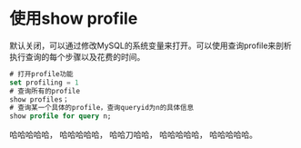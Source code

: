 # 使用show profile
默认关闭，可以通过修改MySQL的系统变量来打开。可以使用查询profile来剖析执行查询的每个步骤以及花费的时间。
```sql
# 打开profile功能
set profiling = 1
# 查询所有的profile
show profiles；
# 查询某一个具体的profile，查询queryid为n的具体信息
show profile for query n;

```

哈哈哈哈哈，
哈哈哈哈哈，
哈哈刀哈哈，
哈哈哈哈哈，
哈哈哈哈哈。